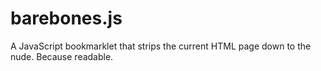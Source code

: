 # barebones.js
A JavaScript bookmarklet that strips the current HTML page down to the nude. Because readable.
